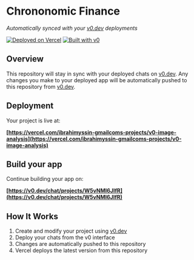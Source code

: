 # Chrononomic Finance

*Automatically synced with your [v0.dev](https://v0.dev) deployments*

[![Deployed on Vercel](https://img.shields.io/badge/Deployed%20on-Vercel-black?style=for-the-badge&logo=vercel)](https://vercel.com/ibrahimyssin-gmailcoms-projects/v0-image-analysis)
[![Built with v0](https://img.shields.io/badge/Built%20with-v0.dev-black?style=for-the-badge)](https://v0.dev/chat/projects/W5vNMl6JIfR)

## Overview

This repository will stay in sync with your deployed chats on [v0.dev](https://v0.dev).
Any changes you make to your deployed app will be automatically pushed to this repository from [v0.dev](https://v0.dev).

## Deployment

Your project is live at:

**[https://vercel.com/ibrahimyssin-gmailcoms-projects/v0-image-analysis](https://vercel.com/ibrahimyssin-gmailcoms-projects/v0-image-analysis)**

## Build your app

Continue building your app on:

**[https://v0.dev/chat/projects/W5vNMl6JIfR](https://v0.dev/chat/projects/W5vNMl6JIfR)**

## How It Works

1. Create and modify your project using [v0.dev](https://v0.dev)
2. Deploy your chats from the v0 interface
3. Changes are automatically pushed to this repository
4. Vercel deploys the latest version from this repository